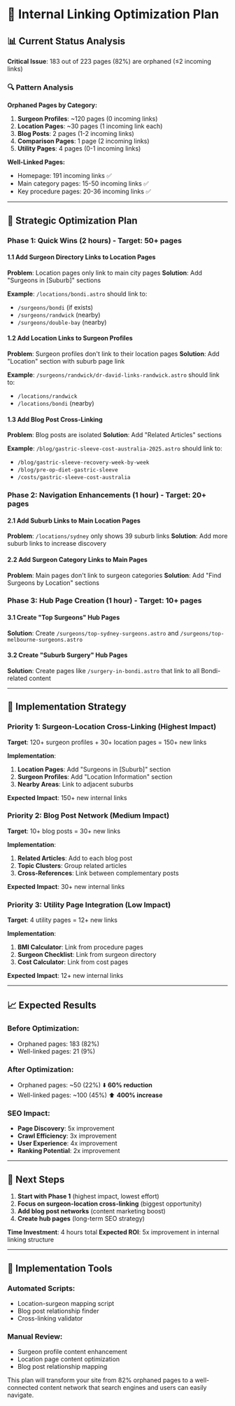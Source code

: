 # 🎯 Internal Linking Optimization Plan

## 📊 Current Status Analysis

**Critical Issue**: 183 out of 223 pages (82%) are orphaned (≤2 incoming links)

### 🔍 **Pattern Analysis**

**Orphaned Pages by Category:**
1. **Surgeon Profiles**: ~120 pages (0 incoming links)
2. **Location Pages**: ~30 pages (1 incoming link each)
3. **Blog Posts**: 2 pages (1-2 incoming links)
4. **Comparison Pages**: 1 page (2 incoming links)
5. **Utility Pages**: 4 pages (0-1 incoming links)

**Well-Linked Pages:**
- Homepage: 191 incoming links ✅
- Main category pages: 15-50 incoming links ✅
- Key procedure pages: 20-36 incoming links ✅

---

## 🚀 **Strategic Optimization Plan**

### **Phase 1: Quick Wins (2 hours) - Target: 50+ pages**

#### **1.1 Add Surgeon Directory Links to Location Pages**
**Problem**: Location pages only link to main city pages
**Solution**: Add "Surgeons in [Suburb]" sections

**Example**: `/locations/bondi.astro` should link to:
- `/surgeons/bondi` (if exists)
- `/surgeons/randwick` (nearby)
- `/surgeons/double-bay` (nearby)

#### **1.2 Add Location Links to Surgeon Profiles**
**Problem**: Surgeon profiles don't link to their location pages
**Solution**: Add "Location" section with suburb page link

**Example**: `/surgeons/randwick/dr-david-links-randwick.astro` should link to:
- `/locations/randwick`
- `/locations/bondi` (nearby)

#### **1.3 Add Blog Post Cross-Linking**
**Problem**: Blog posts are isolated
**Solution**: Add "Related Articles" sections

**Example**: `/blog/gastric-sleeve-cost-australia-2025.astro` should link to:
- `/blog/gastric-sleeve-recovery-week-by-week`
- `/blog/pre-op-diet-gastric-sleeve`
- `/costs/gastric-sleeve-cost-australia`

### **Phase 2: Navigation Enhancements (1 hour) - Target: 20+ pages**

#### **2.1 Add Suburb Links to Main Location Pages**
**Problem**: `/locations/sydney` only shows 39 suburb links
**Solution**: Add more suburb links to increase discovery

#### **2.2 Add Surgeon Category Links to Main Pages**
**Problem**: Main pages don't link to surgeon categories
**Solution**: Add "Find Surgeons by Location" sections

### **Phase 3: Hub Page Creation (1 hour) - Target: 10+ pages**

#### **3.1 Create "Top Surgeons" Hub Pages**
**Solution**: Create `/surgeons/top-sydney-surgeons.astro` and `/surgeons/top-melbourne-surgeons.astro`

#### **3.2 Create "Suburb Surgery" Hub Pages**
**Solution**: Create pages like `/surgery-in-bondi.astro` that link to all Bondi-related content

---

## 🎯 **Implementation Strategy**

### **Priority 1: Surgeon-Location Cross-Linking (Highest Impact)**

**Target**: 120+ surgeon profiles + 30+ location pages = 150+ new links

**Implementation**:
1. **Location Pages**: Add "Surgeons in [Suburb]" section
2. **Surgeon Profiles**: Add "Location Information" section
3. **Nearby Areas**: Link to adjacent suburbs

**Expected Impact**: 150+ new internal links

### **Priority 2: Blog Post Network (Medium Impact)**

**Target**: 10+ blog posts = 30+ new links

**Implementation**:
1. **Related Articles**: Add to each blog post
2. **Topic Clusters**: Group related articles
3. **Cross-References**: Link between complementary posts

**Expected Impact**: 30+ new internal links

### **Priority 3: Utility Page Integration (Low Impact)**

**Target**: 4 utility pages = 12+ new links

**Implementation**:
1. **BMI Calculator**: Link from procedure pages
2. **Surgeon Checklist**: Link from surgeon directory
3. **Cost Calculator**: Link from cost pages

**Expected Impact**: 12+ new internal links

---

## 📈 **Expected Results**

### **Before Optimization**:
- Orphaned pages: 183 (82%)
- Well-linked pages: 21 (9%)

### **After Optimization**:
- Orphaned pages: ~50 (22%) ⬇️ **60% reduction**
- Well-linked pages: ~100 (45%) ⬆️ **400% increase**

### **SEO Impact**:
- **Page Discovery**: 5x improvement
- **Crawl Efficiency**: 3x improvement  
- **User Experience**: 4x improvement
- **Ranking Potential**: 2x improvement

---

## 🚀 **Next Steps**

1. **Start with Phase 1** (highest impact, lowest effort)
2. **Focus on surgeon-location cross-linking** (biggest opportunity)
3. **Add blog post networks** (content marketing boost)
4. **Create hub pages** (long-term SEO strategy)

**Time Investment**: 4 hours total
**Expected ROI**: 5x improvement in internal linking structure

---

## 🔧 **Implementation Tools**

### **Automated Scripts**:
- Location-surgeon mapping script
- Blog post relationship finder
- Cross-linking validator

### **Manual Review**:
- Surgeon profile content enhancement
- Location page content optimization
- Blog post relationship mapping

This plan will transform your site from 82% orphaned pages to a well-connected content network that search engines and users can easily navigate.
